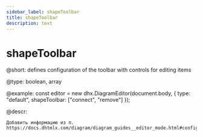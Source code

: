 ```yaml
---
sidebar_label: shapeToolbar
title: shapeToolbar
description: text
---
```


# shapeToolbar

@short:
defines configuration of the toolbar with controls for editing items

@type: boolean, array

@example:
const editor = new dhx.DiagramEditor(document.body, {
    type: "default",
    shapeToolbar: ["connect", "remove"]
});

@descr:

```todo
Добавить информацию из п. https://docs.dhtmlx.com/diagram/diagram_guides__editor_mode.html#configuringtoolbarforshapes
```